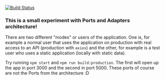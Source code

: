 [![Build Status](https://travis-ci.org/GeoDoo/ports-and-adapters.svg?branch=master)](https://travis-ci.org/GeoDoo/ports-and-adapters)

### This is a small experiment with Ports and Adapters architecture! 

There are two different "modes" or users of the application. One is, for example a normal user that uses the application on production with real access to an API (production with `axios`) and the other, for example is a test user who uses a static application (locally with static data).

Try running `npm start` and `npm run build:production`. The first will open up the app in port 3000 and the second in port 5000. These ports of course are not the Ports from the architecture :D 